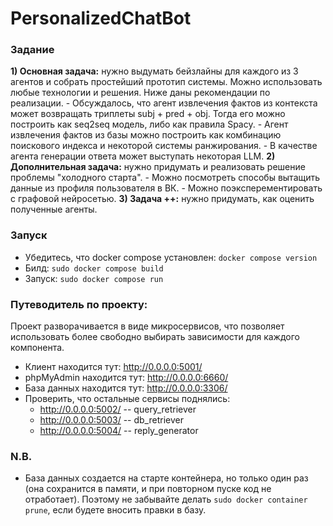 # PersonalizedChatBot

### Задание

**1) Основная задача:** нужно выдумать бейзлайны для каждого из 3 агентов и собрать простейший прототип системы. Можно использовать любые технологии и решения. Ниже даны рекомендации по реализации.
     - Обсуждалось, что агент извлечения фактов из контекста может возвращать триплеты subj + pred + obj. Тогда его можно построить как seq2seq модель, либо как правила Spacy.
     - Агент извлечения фактов из базы можно построить как комбинацию поискового индекса и некоторой системы ранжирования.
     - В качестве агента генерации ответа может выступать некоторая LLM.
**2) Дополнительная задача:** нужно придумать и реализовать решение проблемы "холодного старта".
     - Можно посмотреть способы вытащить данные из профиля пользователя в ВК.
     - Можно поэксперементировать с графовой нейросетью.
**3) Задача ++:** нужно придумать, как оценить полученные агенты.

###  Запуск

- Убедитесь, что docker compose установлен: `docker compose version`
- Билд: `sudo docker compose build`
- Запуск: `sudo docker compose run`

### Путеводитель по проекту:

Проект разворачивается в виде микросервисов, что позволяет использовать более свободно выбирать зависимости для каждого компонента. 

- Клиент находится тут: http://0.0.0.0:5001/
- phpMyAdmin находится тут: http://0.0.0.0:6660/
- База данных находится тут: http://0.0.0.0:3306/
- Проверить, что остальные сервисы поднялись:
     - http://0.0.0.0:5002/ -- query_retriever
     - http://0.0.0.0:5003/ -- db_retriever
     - http://0.0.0.0:5004/ -- reply_generator
 
### N.B.

- База данных создается на старте контейнера, но только один раз (она сохранится в памяти, и при повторном пуске код не отработает). Поэтому не забывайте делать `sudo docker container prune`, если будете вносить правки в базу.
